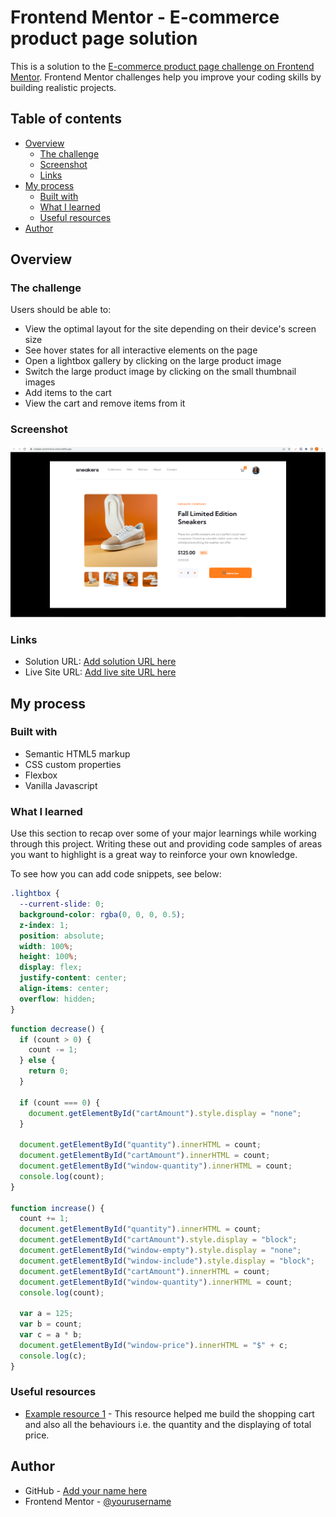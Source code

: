 # Frontend Mentor - E-commerce product page solution

This is a solution to the [E-commerce product page challenge on Frontend Mentor](https://www.frontendmentor.io/challenges/ecommerce-product-page-UPsZ9MJp6). Frontend Mentor challenges help you improve your coding skills by building realistic projects.

## Table of contents

- [Overview](#overview)
  - [The challenge](#the-challenge)
  - [Screenshot](#screenshot)
  - [Links](#links)
- [My process](#my-process)
  - [Built with](#built-with)
  - [What I learned](#what-i-learned)
  - [Useful resources](#useful-resources)
- [Author](#author)


## Overview

### The challenge

Users should be able to:

- View the optimal layout for the site depending on their device's screen size
- See hover states for all interactive elements on the page
- Open a lightbox gallery by clicking on the large product image
- Switch the large product image by clicking on the small thumbnail images
- Add items to the cart
- View the cart and remove items from it

### Screenshot

![](/images/e-commerce-screenshot.png)

### Links

- Solution URL: [Add solution URL here](https://github.com/oluwadara5000/e-commerce-product-page)
- Live Site URL: [Add live site URL here](https://sneaker-ecommerce-store.netlify.app/)

## My process

### Built with

- Semantic HTML5 markup
- CSS custom properties
- Flexbox
- Vanilla Javascript


### What I learned

Use this section to recap over some of your major learnings while working through this project. Writing these out and providing code samples of areas you want to highlight is a great way to reinforce your own knowledge.

To see how you can add code snippets, see below:

```css
.lightbox {
  --current-slide: 0;
  background-color: rgba(0, 0, 0, 0.5);
  z-index: 1;
  position: absolute;
  width: 100%;
  height: 100%;
  display: flex;
  justify-content: center;
  align-items: center;
  overflow: hidden;
}
```
```js
function decrease() {
  if (count > 0) {
    count -= 1;
  } else {
    return 0;
  }

  if (count === 0) {
    document.getElementById("cartAmount").style.display = "none";
  }

  document.getElementById("quantity").innerHTML = count;
  document.getElementById("cartAmount").innerHTML = count;
  document.getElementById("window-quantity").innerHTML = count;
  console.log(count);
}

function increase() {
  count += 1;
  document.getElementById("quantity").innerHTML = count;
  document.getElementById("cartAmount").style.display = "block";
  document.getElementById("window-empty").style.display = "none";
  document.getElementById("window-include").style.display = "block";
  document.getElementById("cartAmount").innerHTML = count;
  document.getElementById("window-quantity").innerHTML = count;
  console.log(count);

  var a = 125;
  var b = count;
  var c = a * b;
  document.getElementById("window-price").innerHTML = "$" + c;
  console.log(c);
}
```


### Useful resources

- [Example resource 1](https://youtu.be/-nz9rhyPXFc) - This resource helped me build the shopping cart and also all the behaviours i.e. the quantity and the displaying of total price.


## Author

- GitHub - [Add your name here](https://github.com/oluwadara5000)
- Frontend Mentor - [@yourusername](https://www.frontendmentor.io/profile/oluwadara5000)


